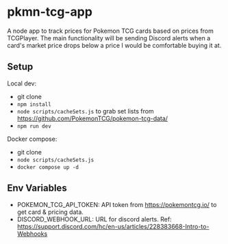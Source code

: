 # pkmn-tcg-app

A node app to track prices for Pokemon TCG cards based on prices from TCGPlayer. The main functionality will be sending Discord alerts when a card's market price drops
below a price I would be comfortable buying it at.

## Setup

Local dev:

- git clone
- `npm install`
- `node scripts/cacheSets.js` to grab set lists from https://github.com/PokemonTCG/pokemon-tcg-data/
- `npm run dev`

Docker compose:

- git clone
- `node scripts/cacheSets.js`
- `docker compose up -d`

## Env Variables

- POKEMON_TCG_API_TOKEN: API token from https://pokemontcg.io/ to get card & pricing data.
- DISCORD_WEBHOOK_URL: URL for discord alerts. Ref: https://support.discord.com/hc/en-us/articles/228383668-Intro-to-Webhooks
